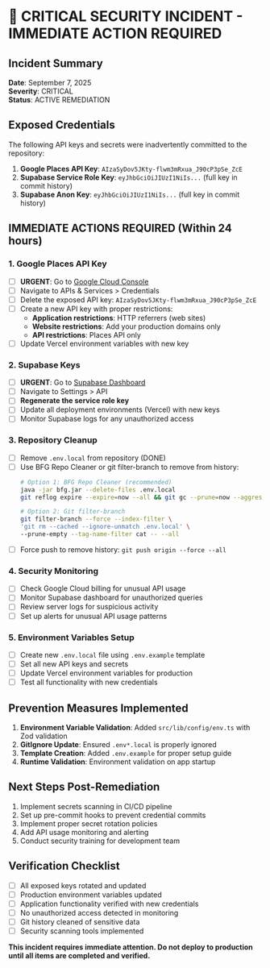 # 🚨 CRITICAL SECURITY INCIDENT - IMMEDIATE ACTION REQUIRED

## Incident Summary
**Date**: September 7, 2025  
**Severity**: CRITICAL  
**Status**: ACTIVE REMEDIATION  

## Exposed Credentials
The following API keys and secrets were inadvertently committed to the repository:

1. **Google Places API Key**: `AIzaSyDov5JKty-flwm3mRxua_J90cP3pSe_ZcE`
2. **Supabase Service Role Key**: `eyJhbGciOiJIUzI1NiIs...` (full key in commit history)
3. **Supabase Anon Key**: `eyJhbGciOiJIUzI1NiIs...` (full key in commit history)

## IMMEDIATE ACTIONS REQUIRED (Within 24 hours)

### 1. Google Places API Key
- [ ] **URGENT**: Go to [Google Cloud Console](https://console.cloud.google.com/)
- [ ] Navigate to APIs & Services > Credentials  
- [ ] Delete the exposed API key: `AIzaSyDov5JKty-flwm3mRxua_J90cP3pSe_ZcE`
- [ ] Create a new API key with proper restrictions:
  - **Application restrictions**: HTTP referrers (web sites)
  - **Website restrictions**: Add your production domains only
  - **API restrictions**: Places API only
- [ ] Update Vercel environment variables with new key

### 2. Supabase Keys  
- [ ] **URGENT**: Go to [Supabase Dashboard](https://supabase.com/dashboard)
- [ ] Navigate to Settings > API
- [ ] **Regenerate the service role key**
- [ ] Update all deployment environments (Vercel) with new keys
- [ ] Monitor Supabase logs for any unauthorized access

### 3. Repository Cleanup
- [ ] Remove `.env.local` from repository (DONE)
- [ ] Use BFG Repo Cleaner or git filter-branch to remove from history:
  ```bash
  # Option 1: BFG Repo Cleaner (recommended)
  java -jar bfg.jar --delete-files .env.local
  git reflog expire --expire=now --all && git gc --prune=now --aggressive
  
  # Option 2: Git filter-branch
  git filter-branch --force --index-filter \
  'git rm --cached --ignore-unmatch .env.local' \
  --prune-empty --tag-name-filter cat -- --all
  ```
- [ ] Force push to remove history: `git push origin --force --all`

### 4. Security Monitoring
- [ ] Check Google Cloud billing for unusual API usage
- [ ] Monitor Supabase dashboard for unauthorized queries
- [ ] Review server logs for suspicious activity
- [ ] Set up alerts for unusual API usage patterns

### 5. Environment Variables Setup
- [ ] Create new `.env.local` file using `.env.example` template
- [ ] Set all new API keys and secrets
- [ ] Update Vercel environment variables for production
- [ ] Test all functionality with new credentials

## Prevention Measures Implemented

1. **Environment Variable Validation**: Added `src/lib/config/env.ts` with Zod validation
2. **GitIgnore Update**: Ensured `.env*.local` is properly ignored
3. **Template Creation**: Added `.env.example` for proper setup guide
4. **Runtime Validation**: Environment validation on app startup

## Next Steps Post-Remediation

1. Implement secrets scanning in CI/CD pipeline
2. Set up pre-commit hooks to prevent credential commits
3. Implement proper secret rotation policies
4. Add API usage monitoring and alerting
5. Conduct security training for development team

## Verification Checklist

- [ ] All exposed keys rotated and updated
- [ ] Production environment variables updated
- [ ] Application functionality verified with new credentials  
- [ ] No unauthorized access detected in monitoring
- [ ] Git history cleaned of sensitive data
- [ ] Security scanning tools implemented

**This incident requires immediate attention. Do not deploy to production until all items are completed and verified.**